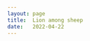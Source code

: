 ```yaml
---
layout: page
title:  Lion among sheep
date:   2022-04-22 
---
```


<!--
Mediocrity swarms the surface <br>
Dense froth swell the shores <br>
Lowly weed engreen to choke  <br>
the rich fish beneath. <br>
Hyenas laugh and the lion cries<br>
while rest chuckle at his despair. <br>


Long years drain to fill<br>
the abyss of human injustice <br>
until justice turns sterile. <br>
Means, not merit, dictate hierarchy <br>
where talent is a barren ground<br>
to seeds of recognition.<br>
Logic fails and labour fails, <br>
And yet within this blinding black<br>
before the fading sun of west <br>
The lion fights with unmoved calm<br>
It walks the proud path designed<br>
by righteousness and dogged sweat,<br>
by scholarly acuity <br>
and depth of million miles. <br>
The lion bleeds but never tastes regret.<br>

-->

